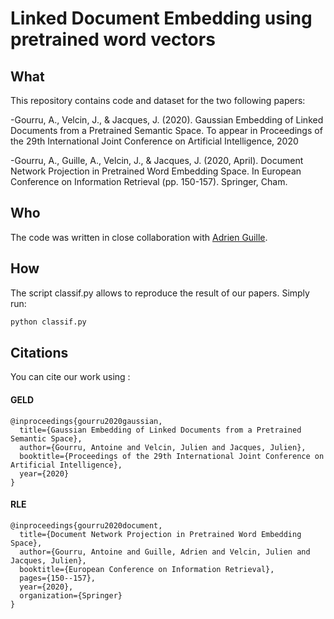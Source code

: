 # Linked Document Embedding using pretrained word vectors

## What

This repository contains code and dataset for the two following papers:

-Gourru, A., Velcin, J., & Jacques, J. (2020). Gaussian Embedding of Linked Documents from a Pretrained Semantic Space. To appear in Proceedings of the 29th International Joint Conference on Artificial Intelligence, 2020

-Gourru, A., Guille, A., Velcin, J., & Jacques, J. (2020, April). Document Network Projection in Pretrained Word Embedding Space. In European Conference on Information Retrieval (pp. 150-157). Springer, Cham.

## Who

The code was written in close collaboration with [Adrien Guille](http://mediamining.univ-lyon2.fr/people/guille/). 

## How

The script classif.py allows to reproduce the result of our papers. Simply run:

```bash
python classif.py
```

## Citations

You can cite our work using :

#### GELD

```
@inproceedings{gourru2020gaussian,
  title={Gaussian Embedding of Linked Documents from a Pretrained Semantic Space},
  author={Gourru, Antoine and Velcin, Julien and Jacques, Julien},
  booktitle={Proceedings of the 29th International Joint Conference on Artificial Intelligence},
  year={2020}
}
```

#### RLE

```
@inproceedings{gourru2020document,
  title={Document Network Projection in Pretrained Word Embedding Space},
  author={Gourru, Antoine and Guille, Adrien and Velcin, Julien and Jacques, Julien},
  booktitle={European Conference on Information Retrieval},
  pages={150--157},
  year={2020},
  organization={Springer}
}
```

